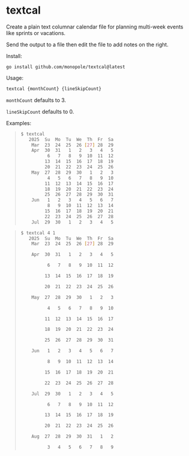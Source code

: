 # textcal

Create a plain text columnar calendar
file for planning multi-week events
like sprints or vacations.

Send the output to a file then edit the
file to add notes on the right.

Install:
```
go install github.com/monopole/textcal@latest
```

Usage:
```bash
textcal {monthCount} {lineSkipCount}
```
`monthCount` defaults to 3.

`lineSkipCount` defaults to 0.

Examples:

> ```bash
> $ textcal
>    2025  Su  Mo  Tu  We  Th  Fr  Sa
>     Mar  23  24  25  26 [27] 28  29
>     Apr  30  31   1   2   3   4   5
>           6   7   8   9  10  11  12
>          13  14  15  16  17  18  19
>          20  21  22  23  24  25  26
>     May  27  28  29  30   1   2   3
>           4   5   6   7   8   9  10
>          11  12  13  14  15  16  17
>          18  19  20  21  22  23  24
>          25  26  27  28  29  30  31
>     Jun   1   2   3   4   5   6   7
>           8   9  10  11  12  13  14
>          15  16  17  18  19  20  21
>          22  23  24  25  26  27  28
>     Jul  29  30   1   2   3   4   5
> ```

> ```bash
> $ textcal 4 1
>    2025  Su  Mo  Tu  We  Th  Fr  Sa
>     Mar  23  24  25  26 [27] 28  29
>
>     Apr  30  31   1   2   3   4   5
>
>           6   7   8   9  10  11  12
>
>          13  14  15  16  17  18  19
>
>          20  21  22  23  24  25  26
>
>     May  27  28  29  30   1   2   3
>
>           4   5   6   7   8   9  10
>
>          11  12  13  14  15  16  17
>
>          18  19  20  21  22  23  24
>
>          25  26  27  28  29  30  31
>
>     Jun   1   2   3   4   5   6   7
>
>           8   9  10  11  12  13  14
>
>          15  16  17  18  19  20  21
>
>          22  23  24  25  26  27  28
>
>     Jul  29  30   1   2   3   4   5
>
>           6   7   8   9  10  11  12
>
>          13  14  15  16  17  18  19
>
>          20  21  22  23  24  25  26
>
>     Aug  27  28  29  30  31   1   2
>
>           3   4   5   6   7   8   9
> ```
